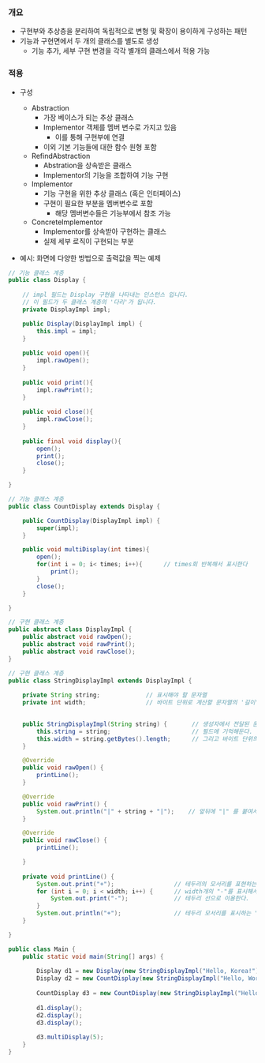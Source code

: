 ### 개요
- 구현부와 추상층을 분리하여 독립적으로 변형 및 확장이 용이하게 구성하는 패턴
- 기능과 구현면에서 두 개의 클래스를 별도로 생성
  - 기능 추가, 세부 구현 변경을 각각 별개의 클래스에서 적용 가능

### 적용
- 구성
  - Abstraction
    - 가장 베이스가 되는 추상 클래스
    - Implementor 객체를 멤버 변수로 가지고 있음
      - 이를 통해 구현부에 연결
    - 이외 기본 기능들에 대한 함수 원형 포함
  - RefindAbstraction
    - Abstration을 상속받은 클래스
    - Implementor의 기능을 조합하여 기능 구현
  - Implementor
    - 기능 구현을 위한 추상 클래스 (혹은 인터페이스)
    - 구현이 필요한 부분을 멤버변수로 포함
      - 해당 멤버변수들은 기능부에서 참조 가능
  - ConcreteImplementor
    - Implementor를 상속받아 구현하는 클래스
    - 실제 세부 로직이 구현되는 부분

- 예시: 화면에 다양한 방법으로 출력값을 찍는 예제
```java
// 기능 클래스 계층
public class Display {
	
	// impl 필드는 Display 구현을 나타내는 인스턴스 입니다. 
	// 이 필드가 두 클래스 계층의 '다리'가 됩니다.
	private DisplayImpl impl; 

	public Display(DisplayImpl impl) {
		this.impl = impl;
	}
	
	public void open(){
		impl.rawOpen();
	}
	
	public void print(){
		impl.rawPrint();
	}
	
	public void close(){
		impl.rawClose();
	}
	
	public final void display(){
		open();
		print();
		close();
	}

}

// 기능 클래스 계층
public class CountDisplay extends Display {

	public CountDisplay(DisplayImpl impl) {
		super(impl);
	}

	public void multiDisplay(int times){
		open();
		for(int i = 0; i< times; i++){   	// times회 반복해서 표시한다
			print();
		}
		close();
	}

}

// 구현 클래스 계층
public abstract class DisplayImpl {
	public abstract void rawOpen();
	public abstract void rawPrint();
	public abstract void rawClose();
}

// 구현 클래스 계층
public class StringDisplayImpl extends DisplayImpl {
	
	private String string;			   // 표시해야 할 문자열
	private int width;				   // 바이트 단위로 계산할 문자열의 '길이'
	

	public StringDisplayImpl(String string) {		// 생성자에서 전달된 문자열 string을
		this.string = string;						// 필드에 기억해둔다.
		this.width = string.getBytes().length; 	    // 그리고 바이트 단위의 길이도 필드에 기억해두고 나중에 사용한다.
	}

	@Override
	public void rawOpen() {
		printLine();
	}

	@Override
	public void rawPrint() {
		System.out.println("|" + string + "|");    // 앞뒤에 "|" 를 붙여서 표시한다.
	}

	@Override
	public void rawClose() {
		printLine();

	}
	
	private void printLine() {
		System.out.print("+");		           // 테두리의 모서리를 표현하는 "+" 마크를 표시한다.
		for (int i = 0; i < width; i++) {	   // width개의 "-"를 표시해서
			System.out.print("-");			   // 테두리 선으로 이용한다.
		}
		System.out.println("+");	           // 테두리 모서리를 표시하는 "+" 마크를 표시한다.
	}

}

public class Main {
	public static void main(String[] args) {
		
		Display d1 = new Display(new StringDisplayImpl("Hello, Korea!"));
		Display d2 = new CountDisplay(new StringDisplayImpl("Hello, World!"));
		
		CountDisplay d3 = new CountDisplay(new StringDisplayImpl("Hello, Universe!"));
		
		d1.display();
		d2.display();
		d3.display();
		
		d3.multiDisplay(5);
	}
}
```

